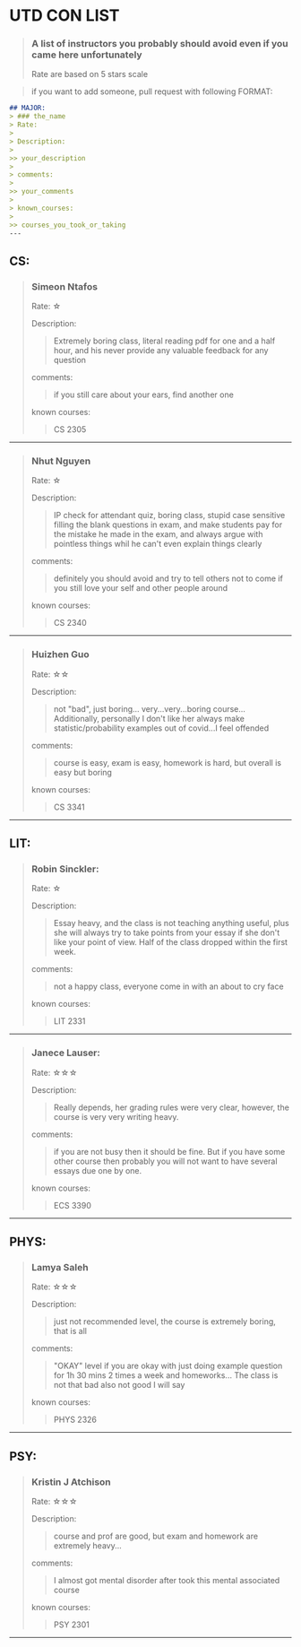 # UTD CON LIST
> ### A list of instructors you probably should avoid even if you came here unfortunately
>
> Rate are based on 5 stars scale

> if you want to add someone, pull request with following
FORMAT:
```md
## MAJOR:
> ### the_name
> Rate: 
>
> Description:
> 
>> your_description
> 
> comments:
> 
>> your_comments
> 
> known_courses:
> 
>> courses_you_took_or_taking
---
```
## CS:

> ### Simeon Ntafos
> Rate: ☆
>
> Description:
> 
>> Extremely boring class, literal reading pdf for one and a half hour, and his never provide any valuable feedback for any question
> 
> comments:
> 
>> if you still care about your ears, find another one
> 
> known courses:
> 
>> CS 2305
---
> ### Nhut Nguyen
> Rate: ☆
>
> Description:
> 
>> IP check for attendant quiz, boring class, stupid case sensitive filling the blank questions in exam, and make students pay for the mistake he made in the exam, and always argue with pointless things whil he can't even explain things clearly
> 
> comments:
> 
>> definitely you should avoid and try to tell others not to come if you still love your self and other people around
> 
> known courses:
> 
>> CS 2340
---
> ### Huizhen Guo
> Rate: ☆☆
>
> Description:
> 
>> not "bad", just boring... very...very...boring course... Additionally, personally I don't like her always make statistic/probability examples out of covid...I feel offended
> 
> comments:
> 
>> course is easy, exam is easy, homework is hard, but overall is easy but boring
> 
> known courses:
> 
>> CS 3341
---
## LIT:
> ### Robin Sinckler:
> Rate: ☆
>
> Description:
>
>> Essay heavy, and the class is not teaching anything useful, plus she will always try to take points from your essay if she don't like your point of view. Half of the class dropped within the first week.
>
> comments:
> 
>> not a happy class, everyone come in with an about to cry face
> 
> known courses:
>
>> LIT 2331
---
> ### Janece Lauser:
> Rate: ☆☆☆
>
> Description:
>
>> Really depends, her grading rules were very clear, however, the course is very very writing heavy. 
>
> comments:
> 
>> if you are not busy then it should be fine. But if you have some other course then probably you will not want to have several essays due one by one.
> 
> known courses:
>
>> ECS 3390
---
## PHYS:
> ### Lamya Saleh
> Rate: ☆☆☆
>
> Description:
> 
>> just not recommended level, the course is extremely boring, that is all
> 
> comments:
> 
>> "OKAY" level if you are okay with just doing example question for 1h 30 mins 2 times a week and homeworks... The class is not that bad also not good I will say
> 
> known courses:
> 
>> PHYS 2326
---
## PSY:
> ### Kristin J Atchison
> Rate: ☆☆☆
>
> Description:
> 
>> course and prof are good, but exam and homework are extremely heavy...
> 
> comments:
> 
>> I almost got mental disorder after took this mental associated course
> 
> known courses:
> 
>> PSY 2301
---
